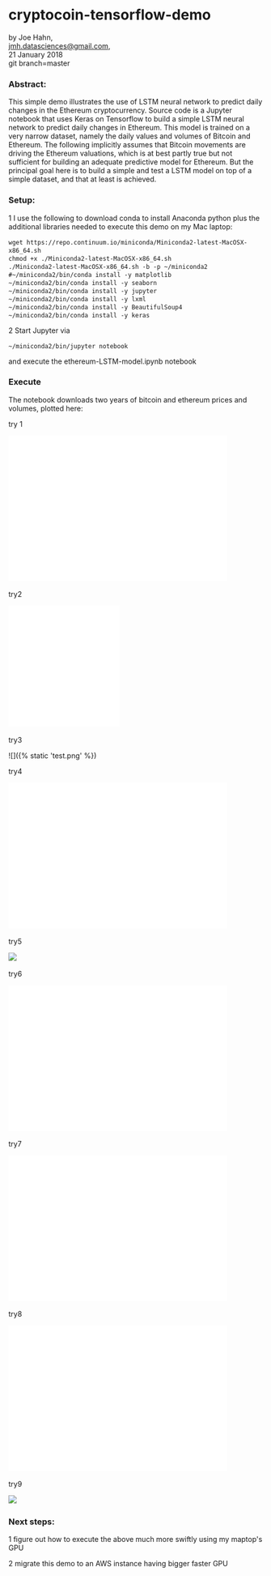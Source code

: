 # cryptocoin-tensorflow-demo

by Joe Hahn,<br />
jmh.datasciences@gmail.com,<br />
21 January 2018<br />
git branch=master

### Abstract:

This simple demo illustrates the use of LSTM neural network to predict daily changes in the
Ethereum cryptocurrency. Source code is a Jupyter notebook that uses Keras on Tensorflow
to build a simple LSTM neural network to predict daily changes in Ethereum. This model is
trained on a very narrow dataset, namely the daily values and volumes of Bitcoin and Ethereum.
The following implicitly assumes that Bitcoin movements are driving the Ethereum valuations,
which is at best partly true but not sufficient for building an adequate predictive model
for Ethereum. But the principal goal here is to build a simple and test a LSTM model on
top of a simple dataset, and that at least is achieved.

### Setup:

1 I use the following to download conda to install Anaconda python plus the additional libraries
needed to execute this demo on my Mac laptop:

    wget https://repo.continuum.io/miniconda/Miniconda2-latest-MacOSX-x86_64.sh
    chmod +x ./Miniconda2-latest-MacOSX-x86_64.sh
    ./Miniconda2-latest-MacOSX-x86_64.sh -b -p ~/miniconda2
    #~/miniconda2/bin/conda install -y matplotlib
    ~/miniconda2/bin/conda install -y seaborn
    ~/miniconda2/bin/conda install -y jupyter
    ~/miniconda2/bin/conda install -y lxml
    ~/miniconda2/bin/conda install -y BeautifulSoup4
    ~/miniconda2/bin/conda install -y keras

2 Start Jupyter via

    ~/miniconda2/bin/jupyter notebook

and execute the ethereum-LSTM-model.ipynb notebook

### Execute

The notebook downloads two years of bitcoin and ethereum prices and volumes, plotted here:

try 1


![ScreenShot](./test.png)

try2


<p>
    <img src="test.png" width="220" height="240" />
</p>

try3


![]({% static 'test.png' %})

try4


![](https://github.com/joehahn/cryptocoin-tensorflow-demo/blob/master/test.png)

try5


![](https://raw.githubusercontent.com/letmaik/vscode-git-tree-compare/master/screenshots/main.png) 

try6


![](https://github.com/joehahn/cryptocoin-tensorflow-demo/blob/master/figs/price.png)

try7


![picture](figs/price.png)

try8


![picture](/figs/price.png)


try9


![](https://github.com/joehahn/spark-one-off/blob/master/figs/decision_surface.png)


### Next steps:

1 figure out how to execute the above much more swiftly using my maptop's GPU

2 migrate this demo to an AWS instance having bigger faster GPU


